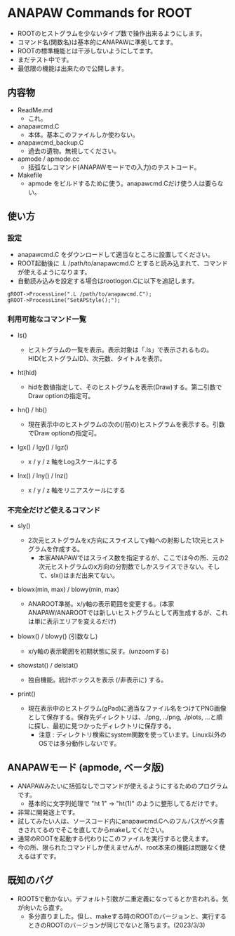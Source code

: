 # ANAPAW Commands for ROOT
- ROOTのヒストグラムを少ないタイプ数で操作出来るようにします。
- コマンド名(関数名)は基本的にANAPAWに準拠してます。
- ROOTの標準機能とは干渉しないようにしてます。
- まだテスト中です。
- 最低限の機能は出来たので公開します。

## 内容物
- ReadMe.md
  - これ。
- anapawcmd.C
  - 本体。基本このファイルしか使わない。
- anapawcmd_backup.C
  - 過去の遺物。無視してください。
- apmode / apmode.cc
  - 括弧なしコマンド(ANAPAWモードでの入力)のテストコード。
- Makefile
  - apmode をビルドするために使う。anapawcmd.Cだけ使う人は要らない。

## 使い方
### 設定
- anapawcmd.C をダウンロードして適当なところに設置してください。
- ROOT起動後に .L /path/to/anapawcmd.C とすると読み込まれて、コマンドが使えるようになります。
- 自動読み込みを設定する場合はrootlogon.Cに以下を追記します。
```
gROOT->ProcessLine(".L /path/to/anapawcmd.C");
gROOT->ProcessLine("SetAPStyle();");
```
### 利用可能なコマンド一覧 
- ls()
  - ヒストグラムの一覧を表示。表示対象は「.ls」で表示されるもの。HID(ヒストグラムID)、次元数、タイトルを表示。

- ht(hid)
  - hidを数値指定して、そのヒストグラムを表示(Draw)する。第二引数でDraw optionの指定可。

- hn() / hb()
  - 現在表示中のヒストグラムの次の(/前の)ヒストグラムを表示する。引数でDraw optionの指定可。

- lgx() / lgy() / lgz()
  - x / y / z 軸をLogスケールにする

- lnx() / lny() / lnz()
  - x / y / z 軸をリニアスケールにする

### 不完全だけど使えるコマンド
- sly()
  - 2次元ヒストグラムをx方向にスライスしてy軸への射影した1次元ヒストグラムを作成する。
    - 本家ANAPAWではスライス数を指定するが、ここでは今の所、元の2次元ヒストグラムのx方向の分割数でしかスライスできない。そして、slx()はまだ出来てない。

- blowx(min, max) / blowy(min, max)
  - ANAROOT準拠。x/y軸の表示範囲を変更する。(本家ANAPAW/ANAROOTでは新しいヒストグラムとして再生成するが、これは単に表示エリアを変えるだけ)

- blowx() / blowy() (引数なし)
  - x/y軸の表示範囲を初期状態に戻す。(unzoomする)

- showstat() / delstat()
  - 独自機能。統計ボックスを表示 (/非表示に) する。

- print()
  - 現在表示中のヒストグラム(gPad)に適当なファイル名をつけてPNG画像として保存する。保存先ディレクトリは、./png, ../png, ./plots, ...と順に探し、最初に見つかったディレクトリに保存する。
    - 注意 : ディレクトリ検索にsystem関数を使っています。Linux以外のOSでは多分動作しないです。

## ANAPAWモード (apmode, ベータ版)
- ANAPAWみたいに括弧なしでコマンドが使えるようにするためのプログラムです。
  - 基本的に文字列処理で "ht 1" -> "ht(1)" のように整形してるだけです。
- 非常に開発途上です。
- 試してみたい人は、ソースコード内にanapawcmd.Cへのフルパスがベタ書きされてるのでそこを直してからmakeしてください。
- 通常のROOTを起動する代わりにこのファイルを実行すると使えます。
- 今の所、限られたコマンドしか使えませんが、root本来の機能は問題なく使えるはずです。

## 既知のバグ
- ROOT5で動かない。デフォルト引数が二重定義になってるとか言われる。気が向いたら直す。
  - 多分直りました。但し、makeする時のROOTのバージョンと、実行するときのROOTのバージョンが同じでないと落ちます。(2023/3/3)

